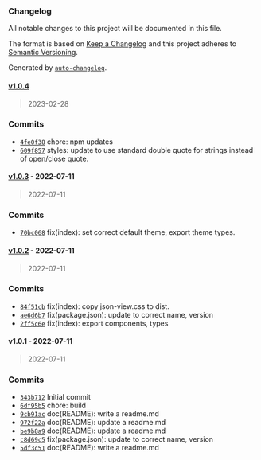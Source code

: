 ### Changelog

All notable changes to this project will be documented in this file.

The format is based on [Keep a Changelog](https://keepachangelog.com/en/1.0.0/)
and this project adheres to [Semantic Versioning](https://semver.org/spec/v2.0.0.html).

Generated by [`auto-changelog`](https://github.com/CookPete/auto-changelog).

#### [v1.0.4](https://github.com/UtahGooner/json-view/compare/v1.0.3...v1.0.4)

> 2023-02-28

### Commits

- [`4fe0f38`](https://github.com/UtahGooner/json-view/commit/4fe0f38daafeca85709cd4196b6b28c80f0ec31c)  chore: npm updates
- [`609f857`](https://github.com/UtahGooner/json-view/commit/609f8577bc20d1ea97a2952b352b01e22c361c9b)  styles: update to use standard double quote for strings instead of open/close quote.

#### [v1.0.3](https://github.com/UtahGooner/json-view/compare/v1.0.2...v1.0.3) - 2022-07-11

> 2022-07-11

### Commits

- [`70bc068`](https://github.com/UtahGooner/json-view/commit/70bc0689d220aa25ef122a29599bdd032f0ab34e)  fix(index): set correct default theme, export theme types.

#### [v1.0.2](https://github.com/UtahGooner/json-view/compare/v1.0.1...v1.0.2) - 2022-07-11

> 2022-07-11

### Commits

- [`84f51cb`](https://github.com/UtahGooner/json-view/commit/84f51cbbcf8f2ac43d843ca53db7edb6e4be8c57)  fix(index): copy json-view.css to dist.
- [`ae6d6b7`](https://github.com/UtahGooner/json-view/commit/ae6d6b7fb52a91ec230e85dbe30937ca06097833)  fix(package.json): update to correct name, version
- [`2ff5c6e`](https://github.com/UtahGooner/json-view/commit/2ff5c6ef3f1961ce71914baf004c2b07ebb93240)  fix(index): export components, types

#### v1.0.1 - 2022-07-11

> 2022-07-11

### Commits

- [`343b712`](https://github.com/UtahGooner/json-view/commit/343b712a9a5b1c63e668fd67b81f9fea94a6936a)  Initial commit
- [`6df95b5`](https://github.com/UtahGooner/json-view/commit/6df95b5690a0391aecec7f0822fa4cccd23ad611)  chore: build
- [`9cb91ac`](https://github.com/UtahGooner/json-view/commit/9cb91aca16d06d2b665c66984569b25a3a1774b7)  doc(README): write a readme.md
- [`972f22a`](https://github.com/UtahGooner/json-view/commit/972f22acad1eaeb5cac22c71f2fd36ccd9f26892)  doc(README): update a readme.md
- [`be9b8a9`](https://github.com/UtahGooner/json-view/commit/be9b8a9cc35e31d3c59c271824f7191aaa3c6045)  doc(README): update a readme.md
- [`c8d69c5`](https://github.com/UtahGooner/json-view/commit/c8d69c587b243b00a38ae8cbcf2ffc4aee3dbaad)  fix(package.json): update to correct name, version
- [`5df3c51`](https://github.com/UtahGooner/json-view/commit/5df3c516fa1bcdbfce61457867d031f347b23a3a)  doc(README): write a readme.md
